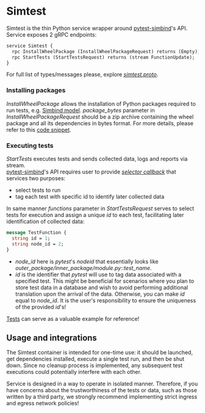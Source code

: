 # Simtest

Simtest is the thin Python service wrapper
around [pytest-simbind](https://github.com/swag-engineering/pytest-simbind?tab=readme-ov-file#using-api)'s API. Service
exposes 2 gRPC endpoints:

```protobuf
service Simtest {
  rpc InstallWheelPackage (InstallWheelPackageRequest) returns (Empty);
  rpc StartTests (StartTestsRequest) returns (stream FunctionUpdate);
}
```

For full list of types/messages please, explore
_[simtest.proto](https://github.com/swag-engineering/simtest/blob/master/simtest.proto)_.

### Installing packages

_InstallWheelPackage_ allows the installation of Python packages required to run tests,
e.g. [Simbind model](https://github.com/swag-engineering/simbind-cli). _package_bytes_ parameter in
_InstallWheelPackageRequest_ should be a zip archive containing the wheel package and all its dependencies in bytes
format. For more details, please refer to
this [code snippet](https://github.com/swag-engineering/simtest/blob/master/tests/integration/conftest.py#L64).

### Executing tests

_StartTests_ executes tests and sends collected data, logs and reports via
stream.  
[pytest-simbind](https://github.com/swag-engineering/pytest-simbind?tab=readme-ov-file#using-api)'s API requires
user to provide
_[selector callback](https://github.com/swag-engineering/pytest-simbind/blob/master/pytest_simbind/SimbindCollector.py#L21)_
that services two purposes:

- select tests to run
- tag each test with specific id to identify later collected data

In same manner _functions_ parameter in _StartTestsRequest_ serves to select tests for execution and assign a unique
_id_ to each test, facilitating later identification of collected data:

```protobuf
message TestFunction {
  string id = 1;
  string node_id = 2;
}
```

- _node_id_ here is _pytest_'s _nodeid_ that essentially looks like _outer_package/inner_package/module.py::test_name_.
- _id_ is the identifier that _pytest_ will use to tag data associated with a specified test. This might be beneficial
  for scenarios where you plan to store test data in a database and wish to avoid performing additional translation upon
  the arrival of the data. Otherwise, you can make _id_ equal to _node_id_. It is the user's responsibility to ensure
  the uniqueness of the provided _id_'s!

[Tests](https://github.com/swag-engineering/simtest/blob/master/tests/integration/data_collection_test.py#L241) can
serve as a valuable example for reference!

## Usage and integrations

The Simtest container is intended for one-time use: it should be launched, get dependencies installed, execute a single
test run, and then be shut down. Since no cleanup process is implemented, any subsequent test executions could
potentially interfere with each other.

Service is designed in a way to operate in isolated manner. Therefore, if you have concerns about the trustworthiness of
the tests or data, such as those written by a third party, we strongly recommend implementing strict ingress and egress
network policies!
